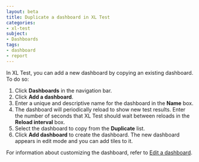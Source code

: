```yaml
---
layout: beta
title: Duplicate a dashboard in XL Test
categories:
- xl-test
subject:
- Dashboards
tags:
- dashboard
- report
---
```


In XL Test, you can add a new dashboard by copying an existing dashboard. To do so:

1. Click **Dashboards** in the navigation bar.
2. Click **Add a dashboard**.
3. Enter a unique and descriptive name for the dashboard in the **Name** box.
3. The dashboard will periodically reload to show new test results. Enter the number of seconds that XL Test should wait between reloads in the **Reload interval** box.
4. Select the dashboard to copy from the **Duplicate** list.
5. Click **Add dashboard** to create the dashboard. The new dashboard appears in edit mode and you can add tiles to it.

For information about customizing the dashboard, refer to [Edit a dashboard](/xl-test/how-to/edit-a-dashboard.html).
